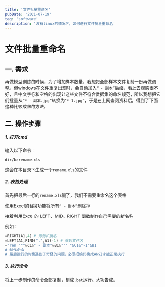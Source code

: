 ```yaml
---
title: '文件批量重命名'
pubDate: '2021-07-19'
tag: 'software'
description: '没有linux的情况下，如何进行文件批量重命名'
---
```


# 文件批量重命名

## 一. 需求

再做模型训练的时候，为了增加样本数量，我想把全部样本文件复制一份再做调整。但windows在文件重复出现时，会自动加入`“ - 副本”`后缀，看上去观感很不好，且中文字符和空格的出现让这些文件不符合数据集的命名规范，所以我想把它们批量从`“* - 副本.jpg”`转换为`“*-1.jpg”`，于是在上网查阅资料后，得到了下面这种比较成熟的方法。

## 二. 操作步骤

##### 1. 打开cmd

输入以下命令：

```bash
dir/b>rename.xls
```

这会在本目录下生成一个`rename.xls`的文件

##### 2. 表格处理

首先把最后一行的`rename.xls`删了，我们不需要重命名这个表格

使用Excel的替换功能将所有`“ - 副本”`删除掉

接着利用Excel 的 LEFT、MID、RIGHT 函数制作自己需要的新名称

例如：

```python
=RIGHT(A1,4) # 得到扩展名
=LEFT(A1,FIND(".",A1)-1) # 得到文件名
="ren """&C1&" - 副本"&B1&""" "&C1&"-1"&B1 
# 制作命令
# 最后运行的时候遇到了奇怪的问题，必须把编码换成ANSI才能正常执行
```

##### 3. 执行命令

将上一步制作的命令全部复制，制成`.bat`运行。大功告成。